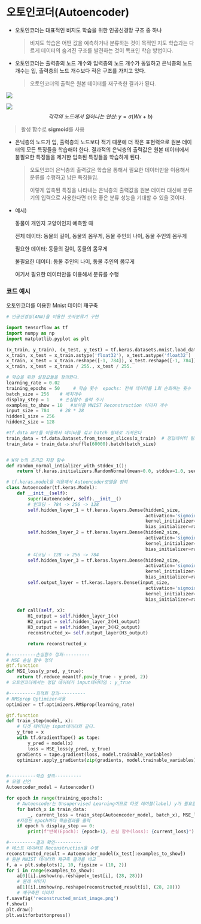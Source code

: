 # 오토인코더(Autoencoder)

- 오토인코더는 대표적인 비지도 학습을 위한 인공신경망 구조 중 하나

  > 비지도 학습은 어떤 값을 예측하거나 분류하는 것이 목적인 지도 학습과는 다르게 데이터의 숨겨진 구조를 발견하는 것이 목표인 학습 방법이다.

- 오토인코더는 출력층의 노드 개수와 입력층의 노드 개수가 동일하고 은닉층의 노드 개수는 입, 출력층의 노드 개수보다 적은 구조를 가지고 있다.

  > 오토인코더의 출력은 원본 데이터를 재구축한 결과가 된다.

![](https://lh3.googleusercontent.com/proxy/BNc05ieNY9dmQZCIOC0oV36K5GzVgcelWKEUzMJ5E_P6yxe8PdLBSj5fCHLluYwYTJoGcJD4s_e9Vd5jMIrexKG4kQhdExyqMdKjZ9xkw81xcKL1s-iGPmGfCVREJgwelESs)

![](https://clickai.ai/assets/img/img_blog_post_3_2.png)
$$
각각의\ 노드에서\ 일어나는\ 연산: \ y = \sigma(Wx + b)
$$

> 활성 함수로 **sigmoid**를 사용

- 은닉층의 노드가 입, 출력층의 노드보다 적기 때문에 더 작은 표현력으로 원본 데이터의 모든 특징들을 학습해야 한다. 결과적의 은닉층의 출력값은 원본 데이터에서 불필요한 특징들을 제거한 입축된 특징들을 학습하게 된다.

  > 오토인코더 은닉층의 출력값은 학습을 통해서 필요한 데이터만을 이용해서 분류를 수행하고 남은 특징들임.
  >
  > 이렇게 압축된 특징을 나타내는 은닉층의 출력값을 원본 데이터 대신에 분류기의 입력으로 사용한다면 더욱 좋은 분류 성능을 기대할 수 있을 것이다.

- 예시)

  동물이 개인지 고양이인지 예측할 때 

  전체 데이터: 동물의 길이, 동물의 몸무게, 동물 주인의 나이, 동물 주인의 몸무게 

  필요한 데이터: 동물의 길이, 동물의 몸무게

  불필요한 데이터: 동물 주인의 나이, 동물 주인의 몸무게

  여기서 필요한 데이터만을 이용해서 분류를 수행

### 코드 예시

오토인코더를 이용한 Mnist 데이터 재구축

```python
# 인공신경망(ANN)을 이용한 숫자분류기 구현

import tensorflow as tf
import numpy as np
import matplotlib.pyplot as plt

(x_train, y_train), (x_test, y_test) = tf.keras.datasets.mnist.load_data() 
x_train, x_test = x_train.astype('float32'), x_test.astype('float32')
x_train, x_test = x_train.reshape([-1, 784]), x_test.reshape([-1, 784])
x_train, x_test = x_train / 255., x_test / 255.

# 학습을 위한 설정값들을 정의한다.
learning_rate = 0.02
training_epochs = 50     # 학습 횟수  epochs: 전체 데이터를 1회 순회하는 횟수
batch_size = 256    # 배치개수
display_step = 1    # 손실함수 출력 주기
examples_to_show = 10   #보여줄 MNIST Reconstruction 이미지 개수
input_size = 784    # 28 * 28
hidden1_size = 256
hidden2_size = 128

#tf.data API를 이용해서 데이터를 섞고 batch 형태로 가져온다
train_data = tf.data.Dataset.from_tensor_slices(x_train)  # 정답데이터 필요 없이 x데이터만 묶어줌
train_data = train_data.shuffle(60000).batch(batch_size)


# W와 b의 초기값 지정 함수
def random_normal_intializer_with_stddev_1(): 
    return tf.keras.initializers.RandomNormal(mean=0.0, stddev=1.0, seed=None)

# tf.keras.model을 이용해서 Autoencoder모델을 정의
class Autoencoder(tf.keras.Model):
    def __init__(self):
        super(Autoencoder, self).__init__()
        # 인코딩 - 784 -> 256 -> 128
        self.hidden_layer_1 = tf.keras.layers.Dense(hidden1_size,
                                                    activation='sigmoid',
                                                    kernel_initializer=random_normal_intializer_with_stddev_1(),
                                                    bias_initializer=random_normal_intializer_with_stddev_1())
        self.hidden_layer_2 = tf.keras.layers.Dense(hidden2_size,
                                                    activation='sigmoid',
                                                    kernel_initializer=random_normal_intializer_with_stddev_1(),
                                                    bias_initializer=random_normal_intializer_with_stddev_1())
        # 디코딩 - 128 -> 256 -> 784
        self.hidden_layer_3 = tf.keras.layers.Dense(hidden2_size,
                                                    activation='sigmoid',
                                                    kernel_initializer=random_normal_intializer_with_stddev_1(),
                                                    bias_initializer=random_normal_intializer_with_stddev_1())
        self.output_layer = tf.keras.layers.Dense(input_size,
                                                    activation='sigmoid',
                                                    kernel_initializer=random_normal_intializer_with_stddev_1(),
                                                    bias_initializer=random_normal_intializer_with_stddev_1())
    
    def call(self, x):
        H1_output = self.hidden_layer_1(x)
        H2_output = self.hidden_layer_2(H1_output)
        H3_output = self.hidden_layer_3(H2_output)
        reconstructed_x= self.output_layer(H3_output)

        return reconstructed_x

#----------손실함수 정의----------
# MSE 손실 함수 정의
@tf.function
def MSE_loss(y_pred, y_true): 
    return tf.reduce_mean(tf.pow(y_true - y_pred, 2))
# 오토인코더에서는 정답 데이터가 input데이터임 : y_true

#----------최적화 정의----------
# RMSprop Optimizer사용
optimizer = tf.optimizers.RMSprop(learning_rate)

@tf.function
def train_step(model, x):
    # 타겟 데이터는 input데이터와 같다.
    y_true = x
    with tf.GradientTape() as tape:
        y_pred = model(x)
        loss = MSE_loss(y_pred, y_true)
    gradients = tape.gradient(loss, model.trainable_variables)
    optimizer.apply_gradients(zip(gradients, model.trainable_variables))


#----------학습 정의---------- 
# 모델 선언
Autoencoder_model = Autoencoder()

for epoch in range(training_epochs):
    # Autoencoder는 Unsupervised Learning이므로 타겟 레이블(label) y가 필요없음.
    for batch_x in train_data:
        _, current_loss = train_step(Autoencoder_model, batch_x), MSE_loss(Autoencoder_model(batch_x),batch_x)
    #지정된 epoch마다 학습결과를 출력
    if epoch % display_step == 0:
        print(f"반복(Epoch): {epoch+1}, 손실 함수(loss): {current_loss}")

#----------결과 확인----------
# 테스트 데이터로 Reconstruction을 수행
reconstructed_result = Autoencoder_model(x_test[:examples_to_show])
# 원본 MNIST 데이터와 재구축 결과를 비교
f, a = plt.subplots(2, 10, figsize = (10, 2))
for i in range(examples_to_show):
    a[0][i].imshow(np.reshape(x_test[i], (28, 28)))
    # 원래 이미지
    a[1][i].imshow(np.reshape(reconstructed_result[i], (28, 28)))
    # 재구축된 이미지
f.savefig('reconstructed_mnist_image.png') 
f.show()
plt.draw()  
plt.waitforbuttonpress()    
```